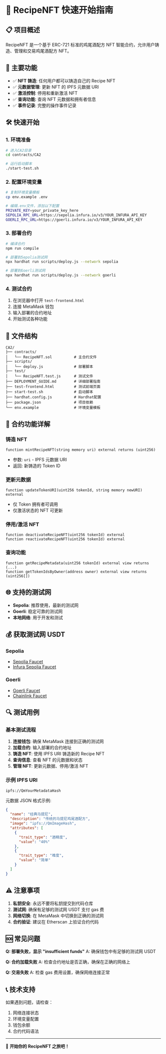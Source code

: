 # 🚀 RecipeNFT 快速开始指南

## 📋 项目概述

RecipeNFT 是一个基于 ERC-721 标准的鸡尾酒配方 NFT 智能合约，允许用户铸造、管理和交易鸡尾酒配方 NFT。

## 🎯 主要功能

- ✅ **NFT 铸造**: 任何用户都可以铸造自己的 Recipe NFT
- ✅ **元数据管理**: 更新 NFT 的 IPFS 元数据 URI
- ✅ **激活控制**: 停用和重新激活 NFT
- ✅ **查询功能**: 查询 NFT 元数据和拥有者信息
- ✅ **事件记录**: 完整的操作事件记录

## 🛠️ 快速开始

### 1. 环境准备

```bash
# 进入CA2目录
cd contracts/CA2

# 运行启动脚本
./start-test.sh
```

### 2. 配置环境变量

```bash
# 复制环境变量模板
cp env.example .env

# 编辑.env文件，添加以下配置
PRIVATE_KEY=your_private_key_here
SEPOLIA_RPC_URL=https://sepolia.infura.io/v3/YOUR_INFURA_API_KEY
GOERLI_RPC_URL=https://goerli.infura.io/v3/YOUR_INFURA_API_KEY
```

### 3. 部署合约

```bash
# 编译合约
npm run compile

# 部署到Sepolia测试网
npx hardhat run scripts/deploy.js --network sepolia

# 部署到Goerli测试网
npx hardhat run scripts/deploy.js --network goerli
```

### 4. 测试合约

1. 在浏览器中打开 `test-frontend.html`
2. 连接 MetaMask 钱包
3. 输入部署的合约地址
4. 开始测试各种功能

## 📁 文件结构

```
CA2/
├── contracts/
│   └── RecipeNFT.sol          # 主合约文件
├── scripts/
│   └── deploy.js              # 部署脚本
├── test/
│   └── RecipeNFT.test.js      # 测试文件
├── DEPLOYMENT_GUIDE.md        # 详细部署指南
├── test-frontend.html         # 测试前端页面
├── start-test.sh              # 启动脚本
├── hardhat.config.js          # Hardhat配置
├── package.json               # 项目依赖
└── env.example                # 环境变量模板
```

## 🔧 合约功能详解

### 铸造 NFT
```solidity
function mintRecipeNFT(string memory uri) external returns (uint256)
```
- 参数: `uri` - IPFS 元数据 URI
- 返回: 新铸造的 Token ID

### 更新元数据
```solidity
function updateTokenURI(uint256 tokenId, string memory newURI) external
```
- 仅 Token 拥有者可调用
- 仅激活状态的 NFT 可更新

### 停用/激活 NFT
```solidity
function deactivateRecipeNFT(uint256 tokenId) external
function reactivateRecipeNFT(uint256 tokenId) external
```

### 查询功能
```solidity
function getRecipeMetadata(uint256 tokenId) external view returns (...)
function getTokenIdsByOwner(address owner) external view returns (uint256[])
```

## 🌐 支持的测试网

- **Sepolia**: 推荐使用，最新的测试网
- **Goerli**: 稳定可靠的测试网
- **本地网络**: 用于开发和测试

## 💰 获取测试网 USDT

### Sepolia
- [Sepolia Faucet](https://sepoliafaucet.com/)
- [Infura Sepolia Faucet](https://www.infura.io/faucet/sepolia)

### Goerli
- [Goerli Faucet](https://goerlifaucet.com/)
- [Chainlink Faucet](https://faucets.chain.link/)

## 🔍 测试用例

### 基本测试流程

1. **连接钱包**: 确保 MetaMask 连接到正确的测试网
2. **加载合约**: 输入部署的合约地址
3. **铸造 NFT**: 使用 IPFS URI 铸造新的 Recipe NFT
4. **查询信息**: 查看 NFT 的元数据和状态
5. **管理 NFT**: 更新元数据、停用/激活 NFT

### 示例 IPFS URI

```
ipfs://QmYourMetadataHash
```

元数据 JSON 格式示例:
```json
{
  "name": "经典马提尼",
  "description": "传统的马提尼鸡尾酒配方",
  "image": "ipfs://QmImageHash",
  "attributes": [
    {
      "trait_type": "酒精度",
      "value": "40%"
    },
    {
      "trait_type": "难度",
      "value": "简单"
    }
  ]
}
```

## ⚠️ 注意事项

1. **私钥安全**: 永远不要将私钥提交到代码仓库
2. **测试网**: 确保有足够的测试网 USDT 支付 gas 费
3. **网络切换**: 在 MetaMask 中切换到正确的测试网
4. **合约验证**: 建议在 Etherscan 上验证合约代码

## 🆘 常见问题

**Q: 部署失败，显示 "insufficient funds"**
A: 确保钱包中有足够的测试网 USDT

**Q: 合约加载失败**
A: 检查合约地址是否正确，确保在正确的网络上

**Q: 交易失败**
A: 检查 gas 费用设置，确保网络连接正常

## 📞 技术支持

如果遇到问题，请检查：
1. 网络连接状态
2. 环境变量配置
3. 钱包余额
4. 合约代码语法

---

🎉 **开始你的 RecipeNFT 之旅吧！** 